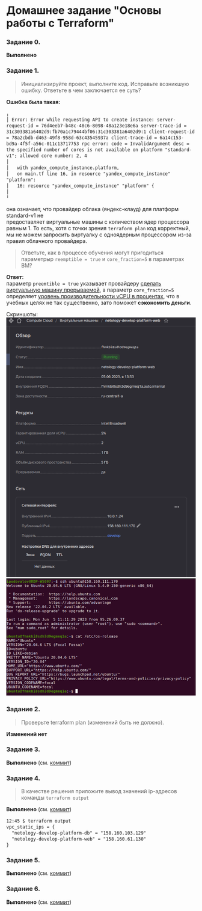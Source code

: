 # Домашнее задание "Основы работы с Terraform"

### Задание 0.
**Выполнено**

### Задание 1.
> Инициализируйте проект, выполните код. Исправьте возникшую ошибку. Ответьте в чем заключается ее суть?

**Ошибка была такая:**
```shell
╷
│ Error: Error while requesting API to create instance: server-request-id = 76d4eeb7-b48c-48c6-8098-48a123e18e6a server-trace-id = 31c303381a6402d9:fb70a1c79444bf06:31c303381a6402d9:1 client-request-id = 78a2cbdb-d463-49f8-958d-63c43545937a client-trace-id = 6a14c153-bd9a-4f5f-a56c-011c13717753 rpc error: code = InvalidArgument desc = the specified number of cores is not available on platform "standard-v1"; allowed core number: 2, 4
│
│   with yandex_compute_instance.platform,                                                                             
│   on main.tf line 16, in resource "yandex_compute_instance" "platform":                                              
│   16: resource "yandex_compute_instance" "platform" {                                                                
│                                                                                                                      
╵                                                                                                                      
```
она означает, что провайдер облака (яндекс-клауд) для платформ standard-v1 не  
предоставляет виртуальные машины с количеством ядер процессора равным 1. То есть, 
хотя с точки зрения `terraform plan` код корректный, мы не можем запросить виртуалку
с одноядерным процессором из-за правил облачного провайдера.

> Ответьте, как в процессе обучения могут пригодиться параметрыp `reemptible = true` и `core_fraction=5` в параметрах ВМ?  

**Ответ:**  
параметр `preemtible = true` указывает провайдеру [сделать виртуальную машину прерываемой](https://cloud.yandex.ru/docs/compute/operations/vm-create/create-preemptible-vm#create-preemptible), а параметр `core_fraction=5` определяет [уровень производительности vCPU в процентах](https://cloud.yandex.ru/docs/compute/concepts/performance-levels), что в учебных целях не так существенно, зато поможет **сэкономить деньги**.

Скриншоты:  
![yc-vpc-list](./1.png)  
![console](./2.png)

### Задание 2.
> Проверьте terraform plan (изменений быть не должно).

**Изменений нет**

### Задание 3.
**Выполнено** (см. [коммит](https://github.com/ipodovalov/devops-netology/blob/1559deeebe783bd9f9452849e8e8c4a4892160a6/tasks/007-terraform-basic/02/src/main.tf))

### Задание 4.
> В качестве решения приложите вывод значений ip-адресов команды `terraform output`

**Выполнено** (см. [коммит](https://github.com/ipodovalov/devops-netology/commit/7a6133cc4151f710fc1506a3bf57fd14e13c0ca2))

```shell
12:45 $ terraform output                            
vpc_static_ips = {                                  
  "netology-develop-platform-db" = "158.160.103.129"
  "netology-develop-platform-web" = "158.160.61.130"
}                                                   
```

### Задание 5.

**Выполнено** (см. [коммит](https://github.com/ipodovalov/devops-netology/commit/623ec03aa5ecd316f27f1cfaac00d9f5a963f227))

### Задание 6.

**Выполнено** (см. [коммит](https://github.com/ipodovalov/devops-netology/commit/9d53c185f2e2b086295d1a0d801713255e012b2b))

